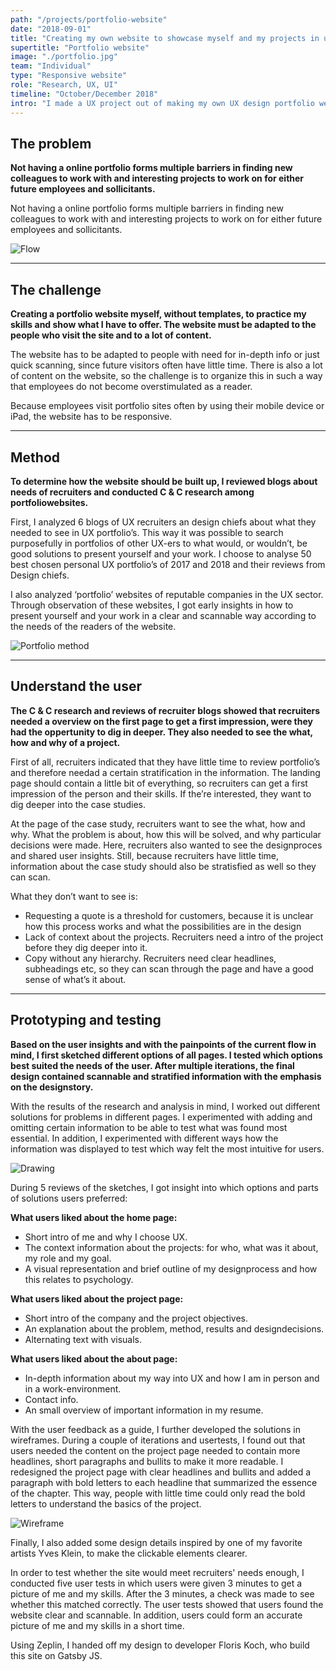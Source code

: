```yaml
---
path: "/projects/portfolio-website"
date: "2018-09-01"
title: "Creating my own website to showcase myself and my projects in user experience design"
supertitle: "Portfolio website"
image: "./portfolio.jpg"
team: "Individual"
type: "Responsive website"
role: "Research, UX, UI"
timeline: "October/December 2018"
intro: "I made a UX project out of making my own UX design portfolio website. Firstly, I did not want to use templates, because they are not always ux friendly and also not authentic. In addition, I wanted to further practice my ux skills and making my own website was the perfect idea for this. Ultimately, of course, I also wanted to show what I can do and who I am to possible future employers."
---
```


## The problem

**Not having a online portfolio forms multiple barriers in finding new colleagues to work with and interesting projects to work on for either future employees and sollicitants.**

Not having a online portfolio forms multiple barriers in finding new colleagues to work with and interesting projects to work on for either future employees and sollicitants.

![Flow](flow.jpg)

---

## The challenge

**Creating a portfolio website myself, without templates, to practice my skills and show what I have to offer. The website must be adapted to the people who visit the site and to a lot of content.**

The website has to be adapted to people with need for in-depth info or just quick scanning, since future visitors often have little time. There is also a lot of content on the website, so the challenge is to organize this in such a way that employees do not become overstimulated as a reader.

Because employees visit portfolio sites often by using their mobile device or iPad, the website has to be responsive. 

---

## Method

**To determine how the website should be built up, I reviewed blogs about needs of recruiters and conducted C & C research among portfoliowebsites.**

First, I analyzed 6 blogs of UX recruiters an design chiefs about what they needed to see in UX portfolio’s. This way it was possible to search purposefully in portfolios of other UX-ers to what would, or wouldn’t, be good solutions to present yourself and your work. I choose to analyse 50 best chosen personal UX portfolio’s of 2017 and 2018 and their reviews from Design chiefs. 

I also analyzed ‘portfolio’ websites of reputable companies in the UX sector. Through observation of these websites, I got early insights in how to present yourself and your work in a clear and scannable way according to the needs of the readers of the website.

![Portfolio method](portfolio-method-image.jpg)

---

## Understand the user

**The C & C research and reviews of recruiter blogs showed that recruiters needed a overview on the first page to get a first impression, were they had the oppertunity to dig in deeper. They also needed to see the what, how and why of a project.**

First of all, recruiters indicated that they have little time to review portfolio’s and therefore needad a certain stratification in the information. The landing page should contain a little bit of everything, so recruiters can get a first impression of the person and their skills. If the’re interested, they want to dig deeper into the case studies. 

At the page of the case study, recruiters want to see the what, how and why. What the problem is about, how this will be solved, and why particular decisions were made. Here, recruiters also wanted to see the designproces and shared user insights. Still, because recruiters have little time, information about the case study should also be stratisfied as well so they can scan.

What they don’t want to see is:
- Requesting a quote is a threshold for customers, because it is unclear how this process works and what the possibilities are in the design
- Lack of context about the projects. Recruiters need a intro of the project before they dig deeper into it.
- Copy without any hierarchy. Recruiters need clear headlines, subheadings etc, so they can scan through the page and have a good sense of what’s it about.

---

## Prototyping and testing

**Based on the user insights and with the painpoints of the current flow in mind, I first sketched different options of all pages. I tested which options best suited the needs of the user. After multiple iterations, the final design contained scannable and stratified information with the emphasis on the designstory.**

With the results of the research and analysis in mind, I worked out different solutions for problems in different pages. I experimented with adding and omitting certain information to be able to test what was found most essential. In addition, I experimented with different ways how the information was displayed to test which way felt the most intuitive for users. 

![Drawing](schetsen.jpg)

During 5 reviews of the sketches, I got insight into which options and parts of solutions users preferred:

**What users liked about the home page:**
- Short intro of me and why I choose UX.
- The context information about the projects: for who, what was it about, my role and my goal.
- A visual representation and brief outline of my designprocess and how this relates to psychology.

**What users liked about the project page:**
- Short intro of the company and the project objectives.
- An explanation about the problem, method, results and designdecisions.
- Alternating text with visuals.

**What users liked about the about page:**
- In-depth information about my way into UX and how I am in person and in a work-environment.
- Contact info.
- An small overview of important information in my resume.


With the user feedback as a guide, I further developed the solutions in wireframes. During a couple of iterations and usertests, I found out that users needed the content on the project page needed to contain more headlines, short paragraphs and bullits to make it more readable. I redesigned the project page with clear headlines and bullits and added a paragraph with bold letters to each headline that summarized the essence of the chapter. This way, people with little time could only read the bold letters to understand the basics of the project.

![Wireframe](image-wireframes.jpg)

Finally, I also added some design details inspired by one of my favorite artists Yves Klein, to make the clickable elements clearer.

In order to test whether the site would meet recruiters' needs enough, I conducted five user tests in which users were given 3 minutes to get a picture of me and my skills. After the 3 minutes, a check was made to see whether this matched correctly. The user tests showed that users found the website clear and scannable. In addition, users could form an accurate picture of me and my skills in a short time. 

Using Zeplin, I handed off my design to developer Floris Koch, who build this site on Gatsby JS. 

